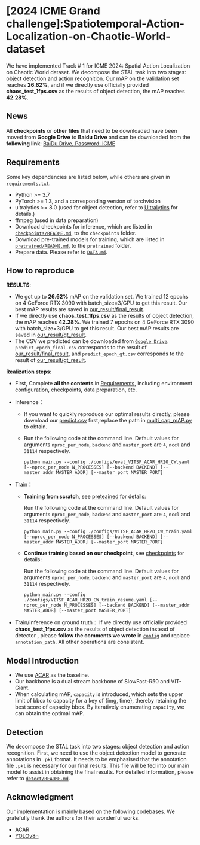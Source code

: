 # [2024 ICME Grand challenge]:Spatiotemporal-Action-Localization-on-Chaotic-World-dataset 
We have implemented Track # 1 for ICME 2024: Spatial Action Localization on Chaotic World dataset. We decompose the STAL task into two stages: object detection and action recognition. Our mAP on the validation set reaches **26.62%**, and if we directly use officially provided  **chaos_test_1fps.csv** as the results of object detection, the mAP reaches **42.28%**.

## News
All **checkpoints** or **other files** that need to be downloaded have been moved from **Google Drive** to **Baidu Drive** and can be downloaded from the **following link**:
[BaiDu Drive, Password: ICME](https://pan.baidu.com/s/1lY7r5imEoSba9TTAldVljg)</r>

## Requirements<a id="Requirements"></a>

Some key dependencies are listed below, while others are given in [`requirements.txt`](https://github.com/jfightyr/Spatiotemporal-Action-Localization-on-Chaotic-World-dataset/blob/main/requirements.txt).

- Python >= 3.7
- PyTorch >= 1.3, and a corresponding version of torchvision
- ultralytics >= 8.0 (used for object detection, refer to [Ultralytics](https://github.com/ultralytics) for details.)
- ffmpeg (used in data preparation)
- Download checkpoints for inference, which are listed in [`checkpoints/README.md`](https://github.com/jfightyr/Spatiotemporal-Action-Localization-on-Chaotic-World-dataset/blob/main/checkpoints/README.md), to the `checkpoints` folder.
- Download pre-trained models for training, which are listed in [`pretrained/README.md`](https://github.com/jfightyr/Spatiotemporal-Action-Localization-on-Chaotic-World-dataset/blob/main/pretrained/README.md), to the `pretrained` folder.
- Prepare data. Please refer to [`DATA.md`](https://github.com/jfightyr/Spatiotemporal-Action-Localization-on-Chaotic-World-dataset/blob/main/DATA.md).


## How to reproduce

**RESULTS**: 
- We got up to **26.62%** mAP on the validation set. We trained 12 epochs on 4 GeForce RTX 3090 with batch_size=3/GPU to get this result. Our best mAP results are saved in [our_result/final_result](https://github.com/jfightyr/Spatiotemporal-Action-Localization-on-Chaotic-World-dataset/blob/main/our_result/final_result).
- If we directly use **chaos_test_1fps.csv** as the results of object detection, the mAP reaches **42.28%**. We trained 7 epochs on 4 GeForce RTX 3090 with batch_size=3/GPU to get this result. Our best mAP results are saved in [our_result/gt_result](https://github.com/jfightyr/Spatiotemporal-Action-Localization-on-Chaotic-World-dataset/blob/main/our_result/gt_result).
- The CSV we predicted can be downloaded from [`Google Drive`](https://drive.google.com/drive/folders/12JQYCU9fPKJvqqgFGpSm8egXygCwCh01?usp=sharing ). `predict_epoch_final.csv` corresponds to the result of [our_result/final_result](https://github.com/jfightyr/Spatiotemporal-Action-Localization-on-Chaotic-World-dataset/blob/main/our_result/final_result), and `predict_epoch_gt.csv` corresponds to the result of [our_result/gt_result](https://github.com/jfightyr/Spatiotemporal-Action-Localization-on-Chaotic-World-dataset/blob/main/our_result/gt_result).


**Realization steps**:

- First, Complete **all the contents** in [Requirements](#Requirements), including environment configuration, checkpoints, data preparation, etc.

- Inference：
  - If you want to quickly reproduce our optimal results directly, please download our [predict.csv](https://drive.google.com/drive/folders/12JQYCU9fPKJvqqgFGpSm8egXygCwCh01?usp=sharing ) first,replace the path in [multi_cap_mAP.py](https://github.com/jfightyr/Spatiotemporal-Action-Localization-on-Chaotic-World-dataset/blob/main/multi_cap_mAP.py) to obtain.

  - Run the following code at the command line. Default values for arguments `nproc_per_node`, `backend` and `master_port` are `4`, `nccl` and `31114` respectively.

    ```
    python main.py --config ./configs/eval_VITSF_ACAR_HR2O_CW.yaml [--nproc_per_node N_PROCESSES] [--backend BACKEND] [--master_addr MASTER_ADDR] [--master_port MASTER_PORT]
    ```
- Train：
  - **Training from scratch**, see [preteained](https://github.com/jfightyr/Spatiotemporal-Action-Localization-on-Chaotic-World-dataset/blob/main/pretrained/README.md) for details:

    Run the following code at the command line. Default values for arguments `nproc_per_node`, `backend` and `master_port` are `4`, `nccl` and `31114` respectively.

    ```
    python main.py --config ./configs/VITSF_ACAR_HR2O_CW_train.yaml [--nproc_per_node N_PROCESSES] [--backend BACKEND] [--master_addr MASTER_ADDR] [--master_port MASTER_PORT]
    ```
  - **Continue training based on our checkpoint**, see [checkpoints](https://github.com/jfightyr/Spatiotemporal-Action-Localization-on-Chaotic-World-dataset/blob/main/checkpoints/README.md) for details:

    Run the following code at the command line. Default values for arguments `nproc_per_node`, `backend` and `master_port` are `4`, `nccl` and `31114` respectively.

    ```
    python main.py --config ./configs/VITSF_ACAR_HR2O_CW_train_resume.yaml [--nproc_per_node N_PROCESSES] [--backend BACKEND] [--master_addr MASTER_ADDR] [--master_port MASTER_PORT]
    ```
- Train/Inference on ground truth：
  If we directly use officially provided **chaos_test_1fps.csv** as the results of object detection instead of detector , please **follow the comments we wrote** in [`config`](https://github.com/jfightyr/Spatiotemporal-Action-Localization-on-Chaotic-World-dataset/blob/main/configs) and replace `annotation_path`. All other operations are consistent.

## Model Introduction
- We use [ACAR](https://github.com/Siyu-C/ACAR-Net) as the baseline.
- Our backbone is a dual stream backbone of SlowFast-R50 and VIT-Giant.
- When calculating mAP, `capacity` is introduced, which sets the upper limit of bbox to capacity for a key of {img, time}, thereby retaining the best score of capacity bbox. By iteratively enumerating `capacity`, we can obtain the optimal mAP.

## Detection
We decompose the STAL task into two stages: object detection and action recognition. First, we need to use the object detection model to generate annotations in `.pkl` format. It needs to be emphasised that the annotation file `.pkl` is necessary for our final results. This file will be fed into our main model to assist in obtaining the final results. For detailed information, please refer to  [`detect/README.md`](https://github.com/jfightyr/Spatiotemporal-Action-Localization-on-Chaotic-World-dataset/blob/main/detect/README.md).


## Acknowledgment
Our implementation is mainly based on the following codebases. We gratefully thank the authors for their wonderful works.
- [ACAR](https://github.com/Siyu-C/ACAR-Net)
- [YOLOv8n](https://github.com/ultralytics/assets/releases)
